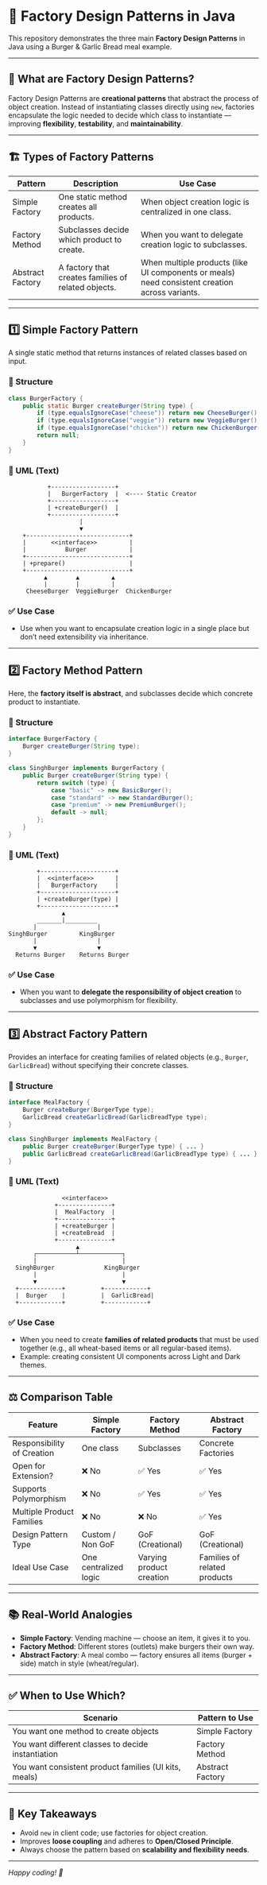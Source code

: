 # 🍔 Factory Design Patterns in Java

This repository demonstrates the three main **Factory Design Patterns** in Java using a Burger & Garlic Bread meal example.

---

## 🎯 What are Factory Design Patterns?

Factory Design Patterns are **creational patterns** that abstract the process of object creation. Instead of instantiating classes directly using `new`, factories encapsulate the logic needed to decide which class to instantiate — improving **flexibility**, **testability**, and **maintainability**.

---

## 🏗️ Types of Factory Patterns

| Pattern          | Description                                         | Use Case                                                                                       |
| ---------------- | --------------------------------------------------- | ---------------------------------------------------------------------------------------------- |
| Simple Factory   | One static method creates all products.             | When object creation logic is centralized in one class.                                        |
| Factory Method   | Subclasses decide which product to create.          | When you want to delegate creation logic to subclasses.                                        |
| Abstract Factory | A factory that creates families of related objects. | When multiple products (like UI components or meals) need consistent creation across variants. |

---

## 1️⃣ Simple Factory Pattern

A single static method that returns instances of related classes based on input.

### 🔧 Structure

```java
class BurgerFactory {
    public static Burger createBurger(String type) {
        if (type.equalsIgnoreCase("cheese")) return new CheeseBurger();
        if (type.equalsIgnoreCase("veggie")) return new VeggieBurger();
        if (type.equalsIgnoreCase("chicken")) return new ChickenBurger();
        return null;
    }
}
```

### 🧾 UML (Text)

```
           +------------------+
           |   BurgerFactory  |  <---- Static Creator
           +------------------+
           | +createBurger()  |
           +------------------+
                    |
                    ▼
    +-----------------------------+
    |       <<interface>>         |
    |           Burger            |
    +-----------------------------+
    | +prepare()                  |
    +-----------------------------+
          ▲        ▲         ▲
          |        |         |
     CheeseBurger  VeggieBurger  ChickenBurger
```

### ✅ Use Case

- Use when you want to encapsulate creation logic in a single place but don’t need extensibility via inheritance.

---

## 2️⃣ Factory Method Pattern

Here, the **factory itself is abstract**, and subclasses decide which concrete product to instantiate.

### 🔧 Structure

```java
interface BurgerFactory {
    Burger createBurger(String type);
}

class SinghBurger implements BurgerFactory {
    public Burger createBurger(String type) {
        return switch (type) {
            case "basic" -> new BasicBurger();
            case "standard" -> new StandardBurger();
            case "premium" -> new PremiumBurger();
            default -> null;
        };
    }
}
```

### 🧾 UML (Text)

```
        +---------------------+
        |  <<interface>>      |
        |   BurgerFactory     |
        +---------------------+
        | +createBurger(type) |
        +---------------------+
               ▲
        _______|_________
       |                 |
SinghBurger         KingBurger
       |                 |
       ▼                 ▼
  Returns Burger    Returns Burger
```

### ✅ Use Case

- When you want to **delegate the responsibility of object creation** to subclasses and use polymorphism for flexibility.

---

## 3️⃣ Abstract Factory Pattern

Provides an interface for creating families of related objects (e.g., `Burger`, `GarlicBread`) without specifying their concrete classes.

### 🔧 Structure

```java
interface MealFactory {
    Burger createBurger(BurgerType type);
    GarlicBread createGarlicBread(GarlicBreadType type);
}

class SinghBurger implements MealFactory {
    public Burger createBurger(BurgerType type) { ... }
    public GarlicBread createGarlicBread(GarlicBreadType type) { ... }
}
```

### 🧾 UML (Text)

```
               <<interface>>
             +---------------+
             |  MealFactory  |
             +---------------+
             | +createBurger |
             | +createBread  |
             +---------------+
                   ▲
       ┌───────────┴────────────┐
       |                        |
  SinghBurger              KingBurger
       |                        |
       ▼                        ▼
  +------------+          +------------+
  |  Burger    |          |  GarlicBread|
  +------------+          +------------+
```

### ✅ Use Case

- When you need to create **families of related products** that must be used together (e.g., all wheat-based items or all regular-based items).
- Example: creating consistent UI components across Light and Dark themes.

---

## ⚖️ Comparison Table

| Feature                    | Simple Factory        | Factory Method           | Abstract Factory             |
| -------------------------- | --------------------- | ------------------------ | ---------------------------- |
| Responsibility of Creation | One class             | Subclasses               | Concrete Factories           |
| Open for Extension?        | ❌ No                 | ✅ Yes                   | ✅ Yes                       |
| Supports Polymorphism      | ❌ No                 | ✅ Yes                   | ✅ Yes                       |
| Multiple Product Families  | ❌ No                 | ❌ No                    | ✅ Yes                       |
| Design Pattern Type        | Custom / Non GoF      | GoF (Creational)         | GoF (Creational)             |
| Ideal Use Case             | One centralized logic | Varying product creation | Families of related products |

---

## 📚 Real-World Analogies

- **Simple Factory**: Vending machine — choose an item, it gives it to you.
- **Factory Method**: Different stores (outlets) make burgers their own way.
- **Abstract Factory**: A meal combo — factory ensures all items (burger + side) match in style (wheat/regular).

---

## ✅ When to Use Which?

| Scenario                                              | Pattern to Use   |
| ----------------------------------------------------- | ---------------- |
| You want one method to create objects                 | Simple Factory   |
| You want different classes to decide instantiation    | Factory Method   |
| You want consistent product families (UI kits, meals) | Abstract Factory |

---

## 🧠 Key Takeaways

- Avoid `new` in client code; use factories for object creation.
- Improves **loose coupling** and adheres to **Open/Closed Principle**.
- Always choose the pattern based on **scalability and flexibility needs**.

---


_Happy coding! 🚀_
